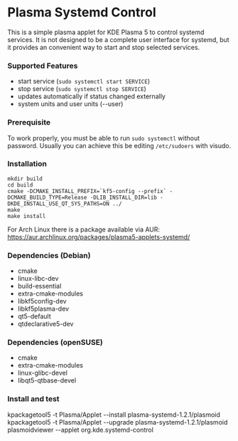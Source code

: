 # Plasma Systemd Control

This is a simple plasma applet for KDE Plasma 5 to control systemd services. It is not designed to be a complete user interface for systemd, but it provides an convenient way to start and stop selected services. 

### Supported Features
* start service (`sudo systemctl start SERVICE`)
* stop service (`sudo systemctl stop SERVICE`)
* updates automatically if status changed externally
* system units and user units (--user)

### Prerequisite
To work properly, you must be able to run `sudo systemctl` without password. Usually you can achieve this be editing `/etc/sudoers` with visudo.

### Installation
```
mkdir build
cd build
cmake -DCMAKE_INSTALL_PREFIX=`kf5-config --prefix` -DCMAKE_BUILD_TYPE=Release -DLIB_INSTALL_DIR=lib -DKDE_INSTALL_USE_QT_SYS_PATHS=ON ../
make
make install
```
For Arch Linux there is a package available via AUR: https://aur.archlinux.org/packages/plasma5-applets-systemd/

### Dependencies (Debian)

* cmake
* linux-libc-dev
* build-essential
* extra-cmake-modules
* libkf5config-dev
* libkf5plasma-dev
* qt5-default
* qtdeclarative5-dev

### Dependencies (openSUSE)

* cmake
* extra-cmake-modules
* linux-glibc-devel
* libqt5-qtbase-devel

### Install and test
kpackagetool5 -t Plasma/Applet --install plasma-systemd-1.2.1/plasmoid
kpackagetool5 -t Plasma/Applet --upgrade plasma-systemd-1.2.1/plasmoid 
plasmoidviewer --applet org.kde.systemd-control
